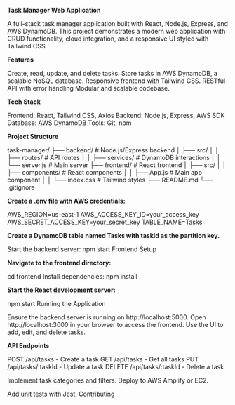 **Task Manager Web Application**

A full-stack task manager application built with React, Node.js, Express, and AWS DynamoDB. This project demonstrates a modern web application with CRUD functionality, cloud integration, and a responsive UI styled with Tailwind CSS.

**Features**

Create, read, update, and delete tasks.
Store tasks in AWS DynamoDB, a scalable NoSQL database.
Responsive frontend with Tailwind CSS.
RESTful API with error handling
Modular and scalable codebase.

**Tech Stack**

Frontend: React, Tailwind CSS, Axios
Backend: Node.js, Express, AWS SDK
Database: AWS DynamoDB
Tools: Git, npm

**Project Structure**

task-manager/
├── backend/              # Node.js/Express backend
│   ├── src/
│   │   ├── routes/       # API routes
│   │   ├── services/     # DynamoDB interactions
│   │   └── server.js     # Main server
├── frontend/             # React frontend
│   ├── src/
│   │   ├── components/   # React components
│   │   ├── App.js        # Main app component
│   │   └── index.css     # Tailwind styles
├── README.md
└── .gitignore



**Create a .env file with AWS credentials:**

AWS_REGION=us-east-1
AWS_ACCESS_KEY_ID=your_access_key
AWS_SECRET_ACCESS_KEY=your_secret_key
TABLE_NAME=Tasks



**Create a DynamoDB table named Tasks with taskId as the partition key.**

Start the backend server:
npm start
Frontend Setup





**Navigate to the frontend directory:**

cd frontend
Install dependencies:
npm install



**Start the React development server:**

npm start
Running the Application

Ensure the backend server is running on http://localhost:5000.
Open http://localhost:3000 in your browser to access the frontend.
Use the UI to add, edit, and delete tasks.

**API Endpoints**

POST /api/tasks - Create a task
GET /api/tasks - Get all tasks
PUT /api/tasks/:taskId - Update a task
DELETE /api/tasks/:taskId - Delete a task




Implement task categories and filters.
Deploy to AWS Amplify or EC2.



Add unit tests with Jest.
Contributing





